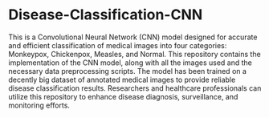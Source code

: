 # Disease-Classification-CNN

This is a Convolutional Neural Network (CNN) model designed for accurate and efficient classification of medical images into four categories: Monkeypox, Chickenpox, Measles, and Normal. This repository contains the implementation of the CNN model, along with all the images used and the necessary data preprocessing scripts. The model has been trained on a decently big dataset of annotated medical images to provide reliable disease classification results. Researchers and healthcare professionals can utilize this repository to enhance disease diagnosis, surveillance, and monitoring efforts. 
